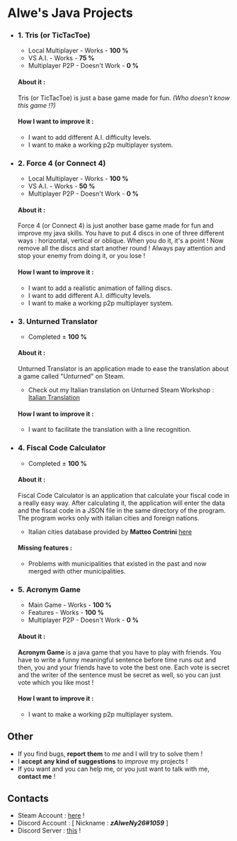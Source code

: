 # Alwe's Java Projects
- ### 1. Tris (or TicTacToe)
   - Local Multiplayer - Works - **100 %**
   - VS A.I. - Works - **75 %**
   - Multiplayer P2P - Doesn't Work - **0 %**
    
   #### About it :
   Tris (or TicTacToe) is just a base game made for fun. _(Who doesn't know this game !?)_
   
   #### How I want to improve it :
   - I want to add different A.I. difficulty levels.
   - I want to make a working p2p multiplayer system.
    
- ### 2. Force 4 (or Connect 4)
   - Local Multiplayer - Works - **100 %**
   - VS A.I. - Works - **50 %**
   - Multiplayer P2P - Doesn't Work - **0 %**
    
   #### About it :
   Force 4 (or Connect 4) is just another base game made for fun and improve my java skills. You have to put 4 discs in one of three different ways : horizontal, vertical or oblique. When you do it, it's a point ! Now remove all the discs and start another round ! Always pay attention and stop your enemy from doing it, or you lose !
   
   #### How I want to improve it :
   - I want to add a realistic animation of falling discs.
   - I want to add different A.I. difficulty levels.
   - I want to make a working p2p multiplayer system.
    
- ### 3. Unturned Translator
   - Completed ± **100 %**
    
   #### About it :
   Unturned Translator is an application made to ease the translation about a game called "Unturned" on Steam.
   - Check out my Italian translation on Unturned Steam Workshop : [Italian Translation](https://steamcommunity.com/sharedfiles/filedetails/?id=1080625737)
   
   #### How I want to improve it :
   - I want to facilitate the translation with a line recognition.

- ### 4. Fiscal Code Calculator
   - Completed ± **100 %**
   
   #### About it :
   Fiscal Code Calculator is an application that calculate your fiscal code in a really easy way.
   After calculating it, the application will enter the data and the fiscal code in a JSON file in the same directory of the        program. The program works only with italian cities and foreign nations.
   - Italian cities database provided by **Matteo Contrini** [here](https://github.com/matteocontrini/comuni-json)
   
   #### Missing features :
   - Problems with municipalities that existed in the past and now merged with other municipalities.
   
- ### 5. Acronym Game
   - Main Game - Works - **100 %**
   - Features - Works - **100 %**
   - Multiplayer P2P - Doesn't Work - **0 %**
   
   #### About it :
   **Acronym Game** is a java game that you have to play with friends. You have to write a funny meaningful sentence before time runs out and then, you and your friends have to vote the best one. Each vote is secret and the writer of the sentence must be secret as well, so you can just vote which you like most !
   
   #### How I want to improve it :
   - I want to make a working p2p multiplayer system.
   
## Other

- If you find bugs, **report them** to _me_ and I will try to solve them !
- I **accept any kind of suggestions** to _improve_ my projects !
- If you want and you can help me, or you just want to talk with me, **contact me** ! 

## Contacts 
- Steam Account : [here](https://steamcommunity.com/id/zalweny26) !
- Discord Account : [ Nickname : **_zAlweNy26#1059_** ]
- Discord Server : [this](https://discord.gg/cM3C8Qm) !
